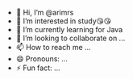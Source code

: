 - 👋 Hi, I’m @arimrs
- 👀 I’m interested in study😘😘
- 🌱 I’m currently learning for Java
- 💞️ I’m looking to collaborate on ...
- 📫 How to reach me ...
- 😄 Pronouns: ...
- ⚡ Fun fact: ...

<!---
arimrs/arimrs is a ✨ special ✨ repository because its `README.md` (this file) appears on your GitHub profile.
You can click the Preview link to take a look at your changes.
--->
